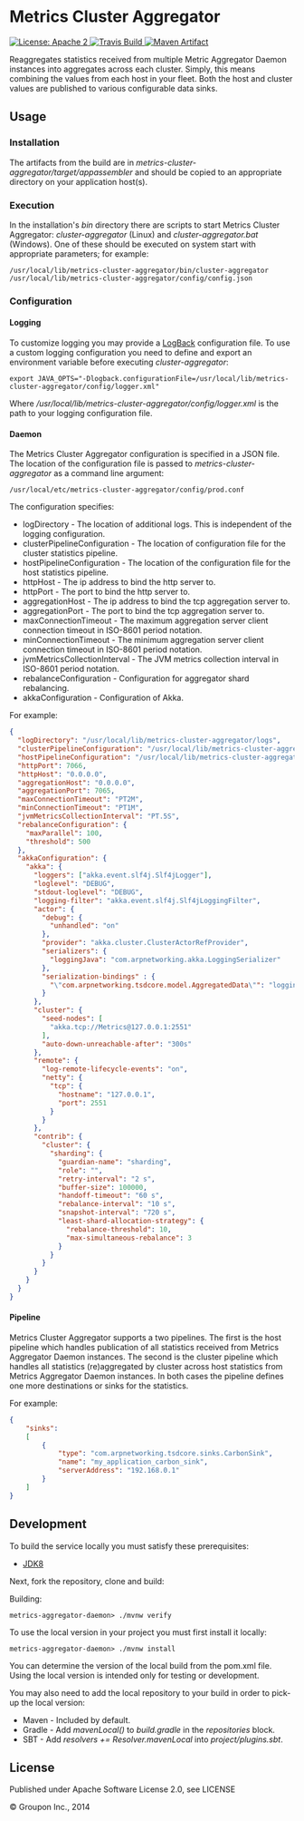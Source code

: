 Metrics Cluster Aggregator
==========================

<a href="https://raw.githubusercontent.com/ArpNetworking/metrics-cluster-aggregator/master/LICENSE">
    <img src="https://img.shields.io/hexpm/l/plug.svg"
         alt="License: Apache 2">
</a>
<a href="https://travis-ci.org/ArpNetworking/metrics-cluster-aggregator/">
    <img src="https://travis-ci.org/ArpNetworking/metrics-cluster-aggregator.png?branch=master"
         alt="Travis Build">
</a>
<a href="http://search.maven.org/#search%7Cga%7C1%7Cg%3A%22com.arpnetworking.metrics%22%20a%3A%22metrics-cluster-aggregator%22">
    <img src="https://img.shields.io/maven-central/v/com.arpnetworking.metrics/metrics-cluster-aggregator.svg"
         alt="Maven Artifact">
</a>

Reaggregates statistics received from multiple Metric Aggregator Daemon instances into aggregates across each cluster.  Simply, this means combining the values from each host in your fleet.  Both the host and cluster values are published to various configurable data sinks.


Usage
-----

### Installation

The artifacts from the build are in *metrics-cluster-aggregator/target/appassembler* and should be copied to an appropriate directory on your application host(s).

### Execution

In the installation's *bin* directory there are scripts to start Metrics Cluster Aggregator: *cluster-aggregator* (Linux) and *cluster-aggregator.bat* (Windows).  One of these should be executed on system start with appropriate parameters; for example:

    /usr/local/lib/metrics-cluster-aggregator/bin/cluster-aggregator /usr/local/lib/metrics-cluster-aggregator/config/config.json

### Configuration

#### Logging

To customize logging you may provide a [LogBack](http://logback.qos.ch/) configuration file.  To use a custom logging configuration you need to define and export an environment variable before executing *cluster-aggregator*:

    export JAVA_OPTS="-Dlogback.configurationFile=/usr/local/lib/metrics-cluster-aggregator/config/logger.xml"

Where */usr/local/lib/metrics-cluster-aggregator/config/logger.xml* is the path to your logging configuration file.

#### Daemon

The Metrics Cluster Aggregator configuration is specified in a JSON file.  The location of the configuration file is passed to *metrics-cluster-aggregator* as a command line argument:

    /usr/local/etc/metrics-cluster-aggregator/config/prod.conf

The configuration specifies:

* logDirectory - The location of additional logs.  This is independent of the logging configuration.
* clusterPipelineConfiguration - The location of configuration file for the cluster statistics pipeline.
* hostPipelineConfiguration - The location of the configuration file for the host statistics pipeline.
* httpHost - The ip address to bind the http server to.
* httpPort - The port to bind the http server to.
* aggregationHost - The ip address to bind the tcp aggregation server to.
* aggregationPort - The port to bind the tcp aggregation server to.
* maxConnectionTimeout - The maximum aggregation server client connection timeout in ISO-8601 period notation.
* minConnectionTimeout - The minimum aggregation server client connection timeout in ISO-8601 period notation.
* jvmMetricsCollectionInterval - The JVM metrics collection interval in ISO-8601 period notation.
* rebalanceConfiguration - Configuration for aggregator shard rebalancing.
* akkaConfiguration - Configuration of Akka.

For example:

```json
{
  "logDirectory": "/usr/local/lib/metrics-cluster-aggregator/logs",
  "clusterPipelineConfiguration": "/usr/local/lib/metrics-cluster-aggregator/config/cluster-pipeline.json",
  "hostPipelineConfiguration": "/usr/local/lib/metrics-cluster-aggregator/config/host-pipeline.json",
  "httpPort": 7066,
  "httpHost": "0.0.0.0",
  "aggregationHost": "0.0.0.0",
  "aggregationPort": 7065,
  "maxConnectionTimeout": "PT2M",
  "minConnectionTimeout": "PT1M",
  "jvmMetricsCollectionInterval": "PT.5S",
  "rebalanceConfiguration": {
    "maxParallel": 100,
    "threshold": 500
  },
  "akkaConfiguration": {
    "akka": {
      "loggers": ["akka.event.slf4j.Slf4jLogger"],
      "loglevel": "DEBUG",
      "stdout-loglevel": "DEBUG",
      "logging-filter": "akka.event.slf4j.Slf4jLoggingFilter",
      "actor": {
        "debug": {
          "unhandled": "on"
        },
        "provider": "akka.cluster.ClusterActorRefProvider",
        "serializers": {
          "loggingJava": "com.arpnetworking.akka.LoggingSerializer"
        },
        "serialization-bindings" : {
          "\"com.arpnetworking.tsdcore.model.AggregatedData\"": "loggingJava"
        }
      },
      "cluster": {
        "seed-nodes": [
          "akka.tcp://Metrics@127.0.0.1:2551"
        ],
        "auto-down-unreachable-after": "300s"
      },
      "remote": {
        "log-remote-lifecycle-events": "on",
        "netty": {
          "tcp": {
            "hostname": "127.0.0.1",
            "port": 2551
          }
        }
      },
      "contrib": {
        "cluster": {
          "sharding": {
            "guardian-name": "sharding",
            "role": "",
            "retry-interval": "2 s",
            "buffer-size": 100000,
            "handoff-timeout": "60 s",
            "rebalance-interval": "10 s",
            "snapshot-interval": "720 s",
            "least-shard-allocation-strategy": {
              "rebalance-threshold": 10,
              "max-simultaneous-rebalance": 3
            }
          }
        }
      }
    }
  }
}
```

#### Pipeline

Metrics Cluster Aggregator supports a two pipelines.  The first is the host pipeline which handles publication of all statistics received from Metrics Aggregator Daemon instances.  The second is the cluster pipeline which handles all statistics (re)aggregated by cluster across host statistics from Metrics Aggregator Daemon instances.  In both cases the pipeline defines one more destinations or sinks for the statistics.

For example:

```json
{
    "sinks":
    [
        {
            "type": "com.arpnetworking.tsdcore.sinks.CarbonSink",
            "name": "my_application_carbon_sink",
            "serverAddress": "192.168.0.1"
        }
    ]
}
```

Development
-----------

To build the service locally you must satisfy these prerequisites:
* [JDK8](http://www.oracle.com/technetwork/java/javase/downloads/jdk8-downloads-2133151.html)

Next, fork the repository, clone and build:

Building:

    metrics-aggregator-daemon> ./mvnw verify

To use the local version in your project you must first install it locally:

    metrics-aggregator-daemon> ./mvnw install

You can determine the version of the local build from the pom.xml file.  Using the local version is intended only for testing or development.

You may also need to add the local repository to your build in order to pick-up the local version:

* Maven - Included by default.
* Gradle - Add *mavenLocal()* to *build.gradle* in the *repositories* block.
* SBT - Add *resolvers += Resolver.mavenLocal* into *project/plugins.sbt*.

License
-------

Published under Apache Software License 2.0, see LICENSE

&copy; Groupon Inc., 2014
